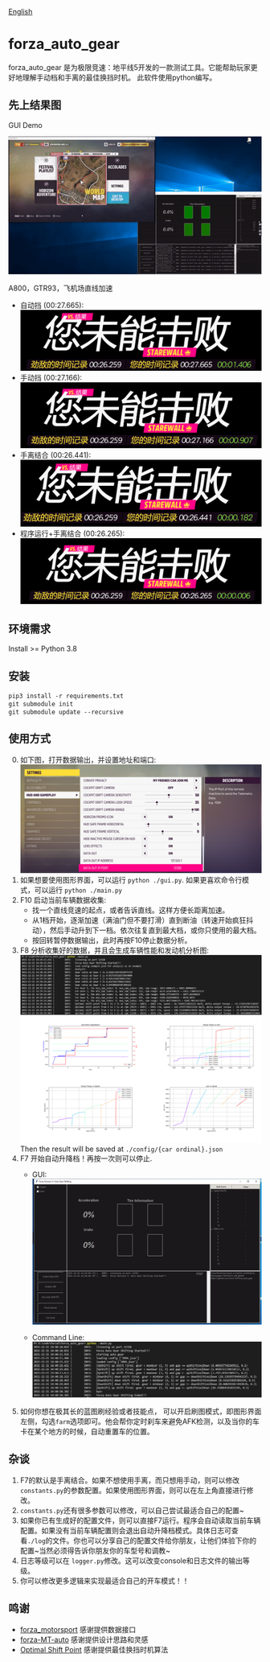 [English](./README.md)

# forza_auto_gear
forza_auto_gear 是为极限竞速：地平线5开发的一款测试工具。它能帮助玩家更好地理解手动档和手离的最佳换挡时机。 此软件使用python编写。

## 先上结果图
GUI Demo

![gui demo](./img/demo.gif)

A800，GTR93，飞机场直线加速
- 自动挡 (00:27.665):
![automatic](./img/automatic.png)
- 手动挡 (00:27.166):
![manual](./img/manual.png)
- 手离结合 (00:26.441):
![manual w/ clutch](./img/manual_and_clutch.png)
- 程序运行+手离结合 (00:26.265):
![program manual w/ clutch](./img/program_m_and_c.png)

## 环境需求
Install >= Python 3.8

## 安装
```
pip3 install -r requirements.txt
git submodule init
git submodule update --recursive
```

## 使用方式
0. 如下图，打开数据输出，并设置地址和端口:
![data_output_settings](./img/output_settings.png)
1. 如果想要使用图形界面，可以运行 `python ./gui.py`. 如果更喜欢命令行模式，可以运行 `python ./main.py`
2. F10 启动当前车辆数据收集:
    - 找一个直线竞速的起点，或者告诉直线。这样方便长距离加速。
    - 从1档开始，逐渐加速（满油门但不要打滑）直到断油（转速开始疯狂抖动），然后手动升到下一档。依次往复直到最大档，或你只使用的最大档。
    - 按回转暂停数据输出，此时再按F10停止数据分析。
3. F8 分析收集好的数据，并且会生成车辆性能和发动机分析图:
![console_analysis](./img/forza_performance_analysis_console.png)
![forza_performance_analysis](./img/forza_performance_analysis.png)
Then the result will be saved at `./config/{car ordinal}.json`
4. F7 开始自动升降档！再按一次则可以停止.
    - GUI:
    ![f7 gui test](./img/f7_gui_test.png)

    - Command Line:
    ![f7 test](./img/f7_test.png)
5. 如何你想在极其长的蓝图刷经验或者技能点， 可以开启刷图模式，即图形界面左侧，勾选`farm`选项即可。他会帮你定时刹车来避免AFK检测，以及当你的车卡在某个地方的时候，自动重置车的位置。

## 杂谈
1. F7的默认是手离结合。如果不想使用手离，而只想用手动，则可以修改 `constants.py`的参数配置。如果使用图形界面，则可以在左上角直接进行修改。
2. `constants.py`还有很多参数可以修改，可以自己尝试最适合自己的配置~
3. 如果你已有生成好的配置文件，则可以直接F7运行。程序会自动读取当前车辆配置。如果没有当前车辆配置则会退出自动升降档模式。具体日志可查看`./log`的文件。你也可以分享自己的配置文件给你朋友，让他们体验下你的配置~当然必须得告诉你朋友你的车型号和调教~
4. 日志等级可以在 `logger.py`修改。这可以改变console和日志文件的输出等级。
5. 你可以修改更多逻辑来实现最适合自己的开车模式！！

## 鸣谢
- [forza_motorsport](https://github.com/nettrom/forza_motorsport) 感谢提供数据接口
- [forza-MT-auto](https://github.com/Yuandiaodiaodiao/forza-MT-auto) 感谢提供设计思路和灵感
- [Optimal Shift Point](https://glennmessersmith.com/shiftpt.html) 感谢提供最佳换挡时机算法